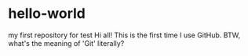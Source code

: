 # hello-world
my first repository for test
Hi all! This is the first time I use GitHub. BTW, what's the meaning of 'Git' literally?
